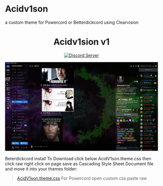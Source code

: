 # Acidv1son
a custom theme for Powercord or Betterdickcord using Clearvision


[discord-badge]: https://discord.com/api/guilds/897156326776520736/widget.png?style=shield
[discord-link]: https://discord.gg/RgZGCqKxAb

<div align="center">

# Acidv1sion v1

  
[![Discord Server][discord-badge]][discord-link]

![v6 Sapphire](https://github.com/ac1dv1p3r/Acidv1son/blob/2d209519bb8598e153bc0d9b9e865c2c1554e96e/Screenshot/screenshot.png)

</div>


Beterdickcord install
To Download click below AcidV1son.theme.css then click raw right click on page save as Cascading Style Sheet Document file and move it into your themes folder:
> [AcidV1son.theme.css](https://github.com/ac1dv1p3r/Acidv1son/blob/main/AcidV1son.theme.css)
For Powercord open custom css paste raw 
